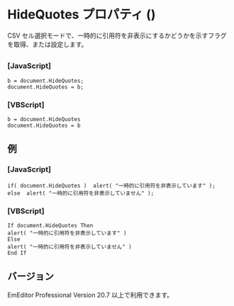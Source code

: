 # HideQuotes プロパティ ()

CSV セル選択モードで、一時的に引用符を非表示にするかどうかを示すフラグを取得、または設定します。

## 

### \[JavaScript\]

```
b = document.HideQuotes;
document.HideQuotes = b;
```

### \[VBScript\]

```
b = document.HideQuotes
document.HideQuotes = b
```

## 例

### \[JavaScript\]

```
if( document.HideQuotes )  alert( "一時的に引用符を非表示しています" );
else  alert( "一時的に引用符を非表示していません" );
```

### \[VBScript\]

```
If document.HideQuotes Then
alert( "一時的に引用符を非表示しています" )
Else
alert( "一時的に引用符を非表示していません" )
End If
```

## バージョン

EmEditor Professional Version 20.7 以上で利用できます。
